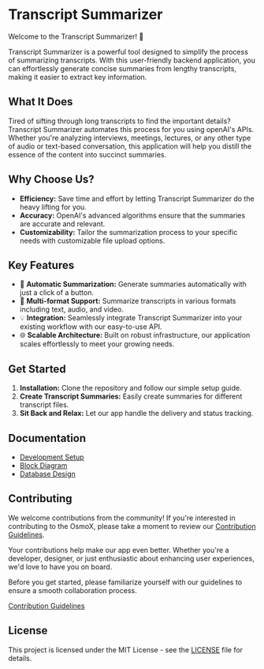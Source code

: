 # Transcript Summarizer

Welcome to the Transcript Summarizer! 🚀

Transcript Summarizer is a powerful tool designed to simplify the process of summarizing transcripts. With this user-friendly backend application, you can effortlessly generate concise summaries from lengthy transcripts, making it easier to extract key information.

## What It Does

Tired of sifting through long transcripts to find the important details? Transcript Summarizer automates this process for you using openAI's APIs. Whether you're analyzing interviews, meetings, lectures, or any other type of audio or text-based conversation, this application will help you distill the essence of the content into succinct summaries.

## Why Choose Us?

- **Efficiency:** Save time and effort by letting Transcript Summarizer do the heavy lifting for you.
- **Accuracy:** OpenAI's advanced algorithms ensure that the summaries are accurate and relevant.
- **Customizability:** Tailor the summarization process to your specific needs with customizable file upload options.

## Key Features

- 🤖 **Automatic Summarization:** Generate summaries automatically with just a click of a button.
- 🚀 **Multi-format Support:** Summarize transcripts in various formats including text, audio, and video.
- 💡 **Integration:** Seamlessly integrate Transcript Summarizer into your existing workflow with our easy-to-use API.
- 🌐 **Scalable Architecture:** Built on robust infrastructure, our application scales effortlessly to meet your growing needs.

## Get Started

1. **Installation:** Clone the repository and follow our simple setup guide.
2. **Create Transcript Summaries:** Easily create summaries for different transcript files.
3. **Sit Back and Relax:** Let our app handle the delivery and status tracking.

## Documentation

- [Development Setup](docs/development-setup.md)
- [Block Diagram](docs/block-diagram.md)
- [Database Design](docs/database-design.md)


## Contributing

We welcome contributions from the community! If you're interested in contributing to the OsmoX, please take a moment to review our [Contribution Guidelines](../../CONTRIBUTING.md).

Your contributions help make our app even better. Whether you're a developer, designer, or just enthusiastic about enhancing user experiences, we'd love to have you on board.

Before you get started, please familiarize yourself with our guidelines to ensure a smooth collaboration process.

[Contribution Guidelines](../../CONTRIBUTING.md)

## License

This project is licensed under the MIT License - see the [LICENSE](../../LICENSE) file for details.
